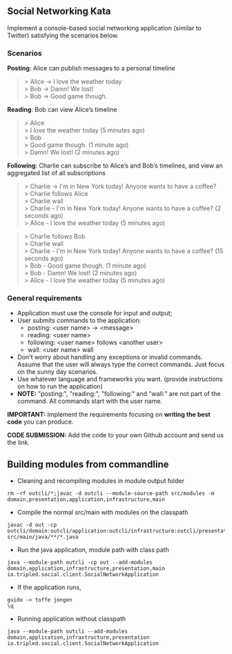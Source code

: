 Social Networking Kata
----------------------

Implement a console-based social networking application (similar to Twitter) satisfying the scenarios below.

### Scenarios

**Posting**: Alice can publish messages to a personal timeline

> \> Alice -> I love the weather today    
> \> Bob -> Damn! We lost!     
> \> Bob -> Good game though.    

**Reading**: Bob can view Alice’s timeline

> \> Alice    
> \> I love the weather today (5 minutes ago)    
> \> Bob    
> \> Good game though. (1 minute ago)     
> \> Damn! We lost! (2 minutes ago)    

**Following**: Charlie can subscribe to Alice’s and Bob’s timelines, and view an aggregated list of all subscriptions

> \> Charlie -> I'm in New York today! Anyone wants to have a coffee?     
> \> Charlie follows Alice    
> \> Charlie wall    
> \> Charlie - I'm in New York today! Anyone wants to have a coffee? (2 seconds ago)    
> \> Alice - I love the weather today (5 minutes ago)    

> \> Charlie follows Bob    
> \> Charlie wall    
> \> Charlie - I'm in New York today! Anyone wants to have a coffee? (15 seconds ago)     
> \> Bob - Good game though. (1 minute ago)     
> \> Bob - Damn! We lost! (2 minutes ago)     
> \> Alice - I love the weather today (5 minutes ago)    

### General requirements 

- Application must use the console for input and output; 
- User submits commands to the application: 
    - posting: \<user name> -> \<message> 
    - reading: \<user name> 
    - following: \<user name> follows \<another user> 
    - wall: \<user name> wall 
- Don't worry about handling any exceptions or invalid commands. Assume that the user will always type the correct commands. Just focus on the sunny day scenarios.
- Use whatever language and frameworks you want. (provide instructions on how to run the application)
- **NOTE:** "posting:", "reading:", "following:" and "wall:" are not part of the command. All commands start with the user name.

**IMPORTANT:**  Implement the requirements focusing on **writing the best code** you can produce.

**CODE SUBMISSION:** Add the code to your own Github account and send us the link.

## Building modules from commandline 

+ Cleaning and recompiling modules in module output folder

```$sh
rm -rf outcli/*;javac -d outcli --module-source-path src/modules -m domain,presentation,application,infrastructure,main
```

+ Compile the normal src/main with modules on the classpath
```$sh
javac -d out -cp outcli/domain:outcli/application:outcli/infrastructure:outcli/presentation:outcli/main  src/main/java/**/*.java
```

+ Run the java application, module path with class path

```$sh
java --module-path outcli -cp out --add-modules domain,application,infrastructure,presentation,main io.tripled.social.client.SocialNetworkApplication
```

+ If the application runs,

```text
guido -> toffe jongen
\q
``` 

+ Running application without classpath
```$sh
java --module-path outcli --add-modules domain,application,infrastructure,presentation io.tripled.social.client.SocialNetworkApplication
```
